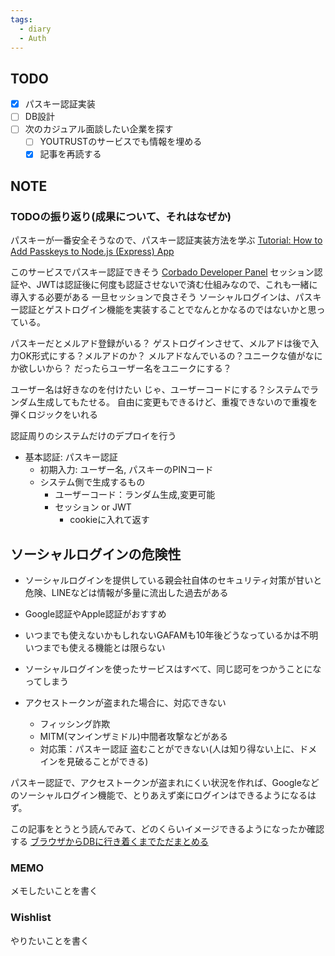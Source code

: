 ```yaml
---
tags:
  - diary
  - Auth
---
```


## TODO
- [x] パスキー認証実装
- [ ] DB設計
- [ ] 次のカジュアル面談したい企業を探す
	- [ ] YOUTRUSTのサービスでも情報を埋める
	- [x] 記事を再読する
## NOTE
### TODOの振り返り(成果について、それはなぜか)
パスキーが一番安全そうなので、パスキー認証実装方法を学ぶ
[Tutorial: How to Add Passkeys to Node.js (Express) App](https://www.corbado.com/blog/nodejs-passkeys)

このサービスでパスキー認証できそう
[Corbado Developer Panel](https://app.corbado.com/projects?status=all&product=all&page=1)
セッション認証や、JWTは認証後に何度も認証させないで済む仕組みなので、これも一緒に導入する必要がある
一旦セッションで良さそう
ソーシャルログインは、パスキー認証とゲストログイン機能を実装することでなんとかなるのではないかと思っている。

パスキーだとメルアド登録がいる？
ゲストログインさせて、メルアドは後で入力OK形式にする？メルアドのか？
メルアドなんでいるの？ユニークな値がなにか欲しいから？
だったらユーザー名をユニークにする？

ユーザー名は好きなのを付けたい
じゃ、ユーザーコードにする？システムでランダム生成してもたせる。
自由に変更もできるけど、重複できないので重複を弾くロジックをいれる

認証周りのシステムだけのデプロイを行う
- 基本認証: パスキー認証
	- 初期入力: ユーザー名, パスキーのPINコード
	- システム側で生成するもの
		- ユーザーコード：ランダム生成,変更可能
		- セッション or JWT
			- cookieに入れて返す

## ソーシャルログインの危険性
- ソーシャルログインを提供している親会社自体のセキュリティ対策が甘いと危険、LINEなどは情報が多量に流出した過去がある
- Google認証やApple認証がおすすめ

- いつまでも使えないかもしれないGAFAMも10年後どうなっているかは不明いつまでも使える機能とは限らない
- ソーシャルログインを使ったサービスはすべて、同じ認可をつかうことになってしまう
- アクセストークンが盗まれた場合に、対応できない
	- フィッシング詐欺
	- MITM(マンインザミドル)中間者攻撃などがある
	- 対応策：パスキー認証 盗むことができない(人は知り得ない上に、ドメインを見破ることができる)

パスキー認証で、アクセストークンが盗まれにくい状況を作れば、Googleなどのソーシャルログイン機能で、とりあえず楽にログインはできるようになるはず。

この記事をとうとう読んでみて、どのくらいイメージできるようになったか確認する
[ブラウザからDBに行き着くまでただまとめる](https://zenn.dev/moko_poi/articles/c2402f13a870a1)


### MEMO
メモしたいことを書く


### Wishlist
やりたいことを書く
